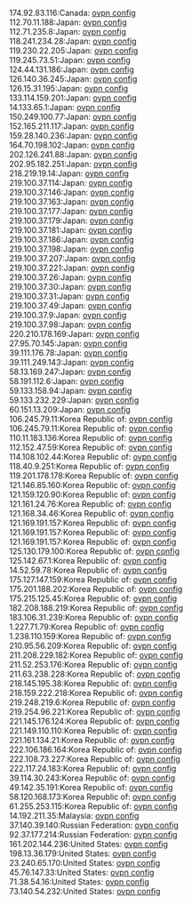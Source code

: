 174.92.83.116:Canada: [ovpn config](vpn/174_92_83_116.ovpn)  
112.70.11.188:Japan: [ovpn config](vpn/112_70_11_188.ovpn)  
112.71.235.8:Japan: [ovpn config](vpn/112_71_235_8.ovpn)  
118.241.234.28:Japan: [ovpn config](vpn/118_241_234_28.ovpn)  
119.230.22.205:Japan: [ovpn config](vpn/119_230_22_205.ovpn)  
119.245.73.51:Japan: [ovpn config](vpn/119_245_73_51.ovpn)  
124.44.131.186:Japan: [ovpn config](vpn/124_44_131_186.ovpn)  
126.140.36.245:Japan: [ovpn config](vpn/126_140_36_245.ovpn)  
126.15.31.195:Japan: [ovpn config](vpn/126_15_31_195.ovpn)  
133.114.159.201:Japan: [ovpn config](vpn/133_114_159_201.ovpn)  
14.133.65.1:Japan: [ovpn config](vpn/14_133_65_1.ovpn)  
150.249.100.77:Japan: [ovpn config](vpn/150_249_100_77.ovpn)  
152.165.211.117:Japan: [ovpn config](vpn/152_165_211_117.ovpn)  
159.28.140.236:Japan: [ovpn config](vpn/159_28_140_236.ovpn)  
164.70.198.102:Japan: [ovpn config](vpn/164_70_198_102.ovpn)  
202.126.241.88:Japan: [ovpn config](vpn/202_126_241_88.ovpn)  
202.95.182.251:Japan: [ovpn config](vpn/202_95_182_251.ovpn)  
218.219.19.14:Japan: [ovpn config](vpn/218_219_19_14.ovpn)  
219.100.37.114:Japan: [ovpn config](vpn/219_100_37_114.ovpn)  
219.100.37.146:Japan: [ovpn config](vpn/219_100_37_146.ovpn)  
219.100.37.163:Japan: [ovpn config](vpn/219_100_37_163.ovpn)  
219.100.37.177:Japan: [ovpn config](vpn/219_100_37_177.ovpn)  
219.100.37.179:Japan: [ovpn config](vpn/219_100_37_179.ovpn)  
219.100.37.181:Japan: [ovpn config](vpn/219_100_37_181.ovpn)  
219.100.37.186:Japan: [ovpn config](vpn/219_100_37_186.ovpn)  
219.100.37.198:Japan: [ovpn config](vpn/219_100_37_198.ovpn)  
219.100.37.207:Japan: [ovpn config](vpn/219_100_37_207.ovpn)  
219.100.37.221:Japan: [ovpn config](vpn/219_100_37_221.ovpn)  
219.100.37.26:Japan: [ovpn config](vpn/219_100_37_26.ovpn)  
219.100.37.30:Japan: [ovpn config](vpn/219_100_37_30.ovpn)  
219.100.37.31:Japan: [ovpn config](vpn/219_100_37_31.ovpn)  
219.100.37.49:Japan: [ovpn config](vpn/219_100_37_49.ovpn)  
219.100.37.9:Japan: [ovpn config](vpn/219_100_37_9.ovpn)  
219.100.37.98:Japan: [ovpn config](vpn/219_100_37_98.ovpn)  
220.210.178.169:Japan: [ovpn config](vpn/220_210_178_169.ovpn)  
27.95.70.145:Japan: [ovpn config](vpn/27_95_70_145.ovpn)  
39.111.176.78:Japan: [ovpn config](vpn/39_111_176_78.ovpn)  
39.111.249.143:Japan: [ovpn config](vpn/39_111_249_143.ovpn)  
58.13.169.247:Japan: [ovpn config](vpn/58_13_169_247.ovpn)  
58.191.112.6:Japan: [ovpn config](vpn/58_191_112_6.ovpn)  
59.133.158.94:Japan: [ovpn config](vpn/59_133_158_94.ovpn)  
59.133.232.229:Japan: [ovpn config](vpn/59_133_232_229.ovpn)  
60.151.13.209:Japan: [ovpn config](vpn/60_151_13_209.ovpn)  
106.245.79.11:Korea Republic of: [ovpn config](vpn/106_245_79_11.ovpn)  
106.245.79.11:Korea Republic of: [ovpn config](vpn/106_245_79_11.ovpn)  
110.11.183.136:Korea Republic of: [ovpn config](vpn/110_11_183_136.ovpn)  
112.152.47.59:Korea Republic of: [ovpn config](vpn/112_152_47_59.ovpn)  
114.108.102.44:Korea Republic of: [ovpn config](vpn/114_108_102_44.ovpn)  
118.40.9.251:Korea Republic of: [ovpn config](vpn/118_40_9_251.ovpn)  
119.201.178.178:Korea Republic of: [ovpn config](vpn/119_201_178_178.ovpn)  
121.146.85.160:Korea Republic of: [ovpn config](vpn/121_146_85_160.ovpn)  
121.159.120.90:Korea Republic of: [ovpn config](vpn/121_159_120_90.ovpn)  
121.161.24.76:Korea Republic of: [ovpn config](vpn/121_161_24_76.ovpn)  
121.168.34.46:Korea Republic of: [ovpn config](vpn/121_168_34_46.ovpn)  
121.169.191.157:Korea Republic of: [ovpn config](vpn/121_169_191_157.ovpn)  
121.169.191.157:Korea Republic of: [ovpn config](vpn/121_169_191_157.ovpn)  
121.169.191.157:Korea Republic of: [ovpn config](vpn/121_169_191_157.ovpn)  
125.130.179.100:Korea Republic of: [ovpn config](vpn/125_130_179_100.ovpn)  
125.142.67.1:Korea Republic of: [ovpn config](vpn/125_142_67_1.ovpn)  
14.52.59.78:Korea Republic of: [ovpn config](vpn/14_52_59_78.ovpn)  
175.127.147.159:Korea Republic of: [ovpn config](vpn/175_127_147_159.ovpn)  
175.201.188.202:Korea Republic of: [ovpn config](vpn/175_201_188_202.ovpn)  
175.215.125.45:Korea Republic of: [ovpn config](vpn/175_215_125_45.ovpn)  
182.208.188.219:Korea Republic of: [ovpn config](vpn/182_208_188_219.ovpn)  
183.106.31.239:Korea Republic of: [ovpn config](vpn/183_106_31_239.ovpn)  
1.227.71.79:Korea Republic of: [ovpn config](vpn/1_227_71_79.ovpn)  
1.238.110.159:Korea Republic of: [ovpn config](vpn/1_238_110_159.ovpn)  
210.95.56.209:Korea Republic of: [ovpn config](vpn/210_95_56_209.ovpn)  
211.208.229.182:Korea Republic of: [ovpn config](vpn/211_208_229_182.ovpn)  
211.52.253.176:Korea Republic of: [ovpn config](vpn/211_52_253_176.ovpn)  
211.63.238.228:Korea Republic of: [ovpn config](vpn/211_63_238_228.ovpn)  
218.145.195.38:Korea Republic of: [ovpn config](vpn/218_145_195_38.ovpn)  
218.159.222.218:Korea Republic of: [ovpn config](vpn/218_159_222_218.ovpn)  
219.248.219.6:Korea Republic of: [ovpn config](vpn/219_248_219_6.ovpn)  
219.254.96.221:Korea Republic of: [ovpn config](vpn/219_254_96_221.ovpn)  
221.145.176.124:Korea Republic of: [ovpn config](vpn/221_145_176_124.ovpn)  
221.149.110.110:Korea Republic of: [ovpn config](vpn/221_149_110_110.ovpn)  
221.161.134.21:Korea Republic of: [ovpn config](vpn/221_161_134_21.ovpn)  
222.106.186.164:Korea Republic of: [ovpn config](vpn/222_106_186_164.ovpn)  
222.108.73.227:Korea Republic of: [ovpn config](vpn/222_108_73_227.ovpn)  
222.117.24.183:Korea Republic of: [ovpn config](vpn/222_117_24_183.ovpn)  
39.114.30.243:Korea Republic of: [ovpn config](vpn/39_114_30_243.ovpn)  
49.142.35.191:Korea Republic of: [ovpn config](vpn/49_142_35_191.ovpn)  
58.120.168.173:Korea Republic of: [ovpn config](vpn/58_120_168_173.ovpn)  
61.255.253.115:Korea Republic of: [ovpn config](vpn/61_255_253_115.ovpn)  
14.192.211.35:Malaysia: [ovpn config](vpn/14_192_211_35.ovpn)  
37.140.39.140:Russian Federation: [ovpn config](vpn/37_140_39_140.ovpn)  
92.37.177.214:Russian Federation: [ovpn config](vpn/92_37_177_214.ovpn)  
161.202.144.236:United States: [ovpn config](vpn/161_202_144_236.ovpn)  
198.13.36.179:United States: [ovpn config](vpn/198_13_36_179.ovpn)  
23.240.65.170:United States: [ovpn config](vpn/23_240_65_170.ovpn)  
45.76.147.33:United States: [ovpn config](vpn/45_76_147_33.ovpn)  
71.38.54.16:United States: [ovpn config](vpn/71_38_54_16.ovpn)  
73.140.54.232:United States: [ovpn config](vpn/73_140_54_232.ovpn)  
